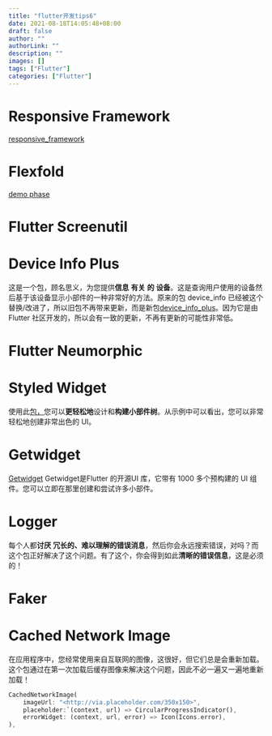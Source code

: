 ```yaml
---
title: "flutter开发tips6"
date: 2021-08-18T14:05:48+08:00
draft: false
author: ""
authorLink: ""
description: ""
images: []
tags: ["Flutter"]
categories: ["Flutter"]
---
```




# Responsive Framework



[responsive_framework](https://pub.dev/packages/responsive_framework) 

# Flexfold

 [demo phase](https://rydmike.com/demoflexfold/#/)

# Flutter Screenutil

# Device Info Plus

这是一个包，顾名思义，为您提供**信息** **有关** **的** **设备**。这是查询用户使用的设备然后基于该设备显示小部件的一种非常好的方法。原来的包 device_info 已经被这个替换/改进了，所以旧包不再带来更新，而是新包[device_info_plus](https://pub.dev/packages/device_info_plus)。因为它是由 Flutter 社区开发的，所以会有一致的更新，不再有更新的可能性非常低。

# Flutter Neumorphic

# Styled Widget

使用此[包，](https://pub.dev/packages/styled_widget)您可以**更轻松地**设计和**构建小部件树**。从示例中可以看出，您可以非常轻松地创建非常出色的 UI。

# Getwidget

[Getwidget](https://getwidget.dev/) Getwidget是Flutter 的开源UI 库，它带有 1000 多个预构建的 UI 组件。您可以立即在那里创建和尝试许多小部件。

# Logger

每个人都**讨厌** **冗长的、难以理解的错误消息**，然后你会永远搜索错误，对吗？而这个包正好解决了这个问题。有了这个，你会得到如此**清晰的错误信息**，这是必须的！

# Faker

# Cached Network Image

在应用程序中，您经常使用来自互联网的图像，这很好，但它们总是会重新加载。这个包通过在第一次加载后缓存图像来解决这个问题，因此不必一遍又一遍地重新加载！

```dart
CachedNetworkImage(
	imageUrl: "<http://via.placeholder.com/350x150>",
	placeholder:`(context, url) => CircularProgressIndicator(),
	errorWidget: (context, url, error) => Icon(Icons.error),
),
```

